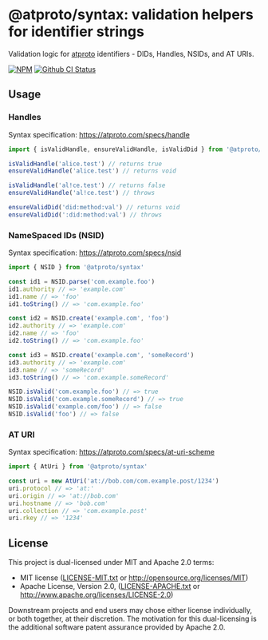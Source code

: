 # @atproto/syntax: validation helpers for identifier strings

Validation logic for [atproto](https://atproto.com) identifiers - DIDs, Handles, NSIDs, and AT URIs.

[![NPM](https://img.shields.io/npm/v/@atproto/crypto)](https://www.npmjs.com/package/@atproto/syntax)
[![Github CI Status](https://github.com/bluesky-social/atproto/actions/workflows/repo.yaml/badge.svg)](https://github.com/bluesky-social/atproto/actions/workflows/repo.yaml)

## Usage

### Handles

Syntax specification: <https://atproto.com/specs/handle>

```typescript
import { isValidHandle, ensureValidHandle, isValidDid } from '@atproto/syntax'

isValidHandle('alice.test') // returns true
ensureValidHandle('alice.test') // returns void

isValidHandle('al!ce.test') // returns false
ensureValidHandle('al!ce.test') // throws

ensureValidDid('did:method:val') // returns void
ensureValidDid(':did:method:val') // throws
```

### NameSpaced IDs (NSID)

Syntax specification: <https://atproto.com/specs/nsid>

```typescript
import { NSID } from '@atproto/syntax'

const id1 = NSID.parse('com.example.foo')
id1.authority // => 'example.com'
id1.name // => 'foo'
id1.toString() // => 'com.example.foo'

const id2 = NSID.create('example.com', 'foo')
id2.authority // => 'example.com'
id2.name // => 'foo'
id2.toString() // => 'com.example.foo'

const id3 = NSID.create('example.com', 'someRecord')
id3.authority // => 'example.com'
id3.name // => 'someRecord'
id3.toString() // => 'com.example.someRecord'

NSID.isValid('com.example.foo') // => true
NSID.isValid('com.example.someRecord') // => true
NSID.isValid('example.com/foo') // => false
NSID.isValid('foo') // => false
```

### AT URI

Syntax specification: <https://atproto.com/specs/at-uri-scheme>

```typescript
import { AtUri } from '@atproto/syntax'

const uri = new AtUri('at://bob.com/com.example.post/1234')
uri.protocol // => 'at:'
uri.origin // => 'at://bob.com'
uri.hostname // => 'bob.com'
uri.collection // => 'com.example.post'
uri.rkey // => '1234'
```

## License

This project is dual-licensed under MIT and Apache 2.0 terms:

- MIT license ([LICENSE-MIT.txt](https://github.com/bluesky-social/atproto/blob/main/LICENSE-MIT.txt) or http://opensource.org/licenses/MIT)
- Apache License, Version 2.0, ([LICENSE-APACHE.txt](https://github.com/bluesky-social/atproto/blob/main/LICENSE-APACHE.txt) or http://www.apache.org/licenses/LICENSE-2.0)

Downstream projects and end users may chose either license individually, or both together, at their discretion. The motivation for this dual-licensing is the additional software patent assurance provided by Apache 2.0.
